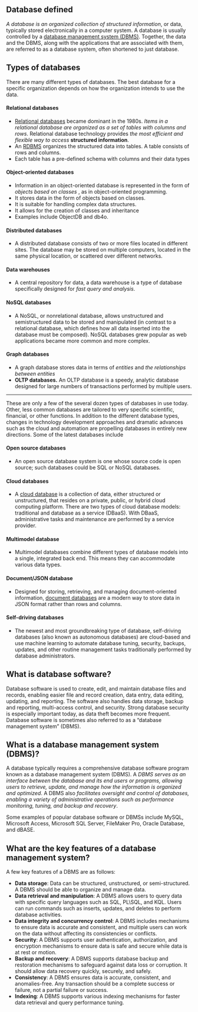 ## Database defined

*A database is an organized collection of structured information*, or data, typically stored electronically in a computer system. A database is usually controlled by a [database management system (DBMS)](https://www.oracle.com/ca-en/database/what-is-database/#WhatIsDBMS). Together, the data and the DBMS, along with the applications that are associated with them, are referred to as a database system, often shortened to just database.

## Types of databases

There are many different types of databases. The best database for a specific organization depends on how the organization intends to use the data.

#### Relational databases

- [Relational databases](https://www.oracle.com/ca-en/database/what-is-a-relational-database/) became dominant in the 1980s. *Items in a relational database are organized as a set of tables with columns and rows*. Relational database technology provides  *the most efficient and flexible way to access* **structured information**.
- An [RDBMS](https://www.quest.com/learn/what-is-a-relational-database.aspx) organizes the structured data into tables. A table consists of rows and columns.
- Each table has a pre-defined schema with columns and their data types
#### Object-oriented databases

- Information in an object-oriented database is represented in the form of *objects based on classes* , as in object-oriented programming.
- It stores data in the form of objects based on classes.
- It is suitable for handling complex data structures.
- It allows for the creation of classes and inheritance
- Examples include ObjectDB and db4o.
#### Distributed databases

- A distributed database consists of two or more files located in different sites. The database may be stored on multiple computers, located in the same physical location, or scattered over different networks.

#### Data warehouses

- A central repository for data, a data warehouse is a type of database specifically designed for *fast query and analysis*.

#### NoSQL databases

- A NoSQL, or nonrelational database, allows unstructured and semistructured data to be stored and manipulated (in contrast to a relational database, which defines how all data inserted into the database must be composed). NoSQL databases grew popular as web applications became more common and more complex.

#### Graph databases
- A graph database stores data in terms of *entities* and *the relationships between entities*
- **OLTP databases.** An OLTP database is a speedy, analytic database designed for large numbers of transactions performed by multiple users.



---------------------------------------------------------
These are only a few of the several dozen types of databases in use today. Other, less common databases are tailored to very specific scientific, financial, or other functions. In addition to the different database types, changes in technology development approaches and dramatic advances such as the cloud and automation are propelling databases in entirely new directions. Some of the latest databases include

#### Open source databases

- An open source database system is one whose source code is open source; such databases could be SQL or NoSQL databases.

#### Cloud databases

- A [cloud database](https://www.oracle.com/ca-en/database/what-is-a-cloud-database/) is a collection of data, either structured or unstructured, that resides on a private, public, or hybrid cloud computing platform. There are two types of cloud database models: traditional and database as a service (DBaaS). With DBaaS, administrative tasks and maintenance are performed by a service provider.

#### Multimodel database

- Multimodel databases combine different types of database models into a single, integrated back end. This means they can accommodate various data types.

#### Document/JSON database

- Designed for storing, retrieving, and managing document-oriented information, [document databases](https://www.oracle.com/ca-en/autonomous-database/autonomous-json-database/) are a modern way to store data in JSON format rather than rows and columns.

#### Self-driving databases

- The newest and most groundbreaking type of database, self-driving databases (also known as autonomous databases) are cloud-based and use machine learning to automate database tuning, security, backups, updates, and other routine management tasks traditionally performed by database administrators.


## What is database software?

Database software is used to create, edit, and maintain database files and records, enabling easier file and record creation, data entry, data editing, updating, and reporting. The software also handles data storage, backup and reporting, multi-access control, and security. Strong database security is especially important today, as data theft becomes more frequent. Database software is sometimes also referred to as a “database management system” (DBMS).
## What is a database management system (DBMS)?

A database typically requires a comprehensive database software program known as a database management system (DBMS). A *DBMS serves as an interface between the database and its end users or programs, allowing users to retrieve, update, and manage how the information is organized and optimized*. A DBMS also *facilitates oversight and control of databases, enabling a variety of administrative operations such as performance monitoring, tuning, and backup and recovery*.

Some examples of popular database software or DBMSs include MySQL, Microsoft Access, Microsoft SQL Server, FileMaker Pro, Oracle Database, and dBASE.


## What are the key features of a database management system?

A few key features of a DBMS are as follows:

- **Data storage**: Data can be structured, unstructured, or semi-structured. A DBMS should be able to organize and manage data.
- **Data retrieval and manipulation**: A DBMS allows users to query data with specific query languages such as SQL, PL\SQL, and KQL. Users can run commands such as inserts, updates, and deletes to perform database activities.
- **Data integrity and concurrency control**: A DBMS includes mechanisms to ensure data is accurate and consistent, and multiple users can work on the data without affecting its consistencies or conflicts.
- **Security**: A DBMS supports user authentication, authorization, and encryption mechanisms to ensure data is safe and secure while data is at rest or motion.
- **Backup and recovery**: A DBMS supports database backup and restoration mechanisms to safeguard against data loss or corruption. It should allow data recovery quickly, securely, and safely.
- **Consistency**: A DBMS ensures data is accurate, consistent, and anomalies-free. Any transaction should be a complete success or failure, not a partial failure or success.
- **Indexing**: A DBMS supports various indexing mechanisms for faster data retrieval and query performance tuning.